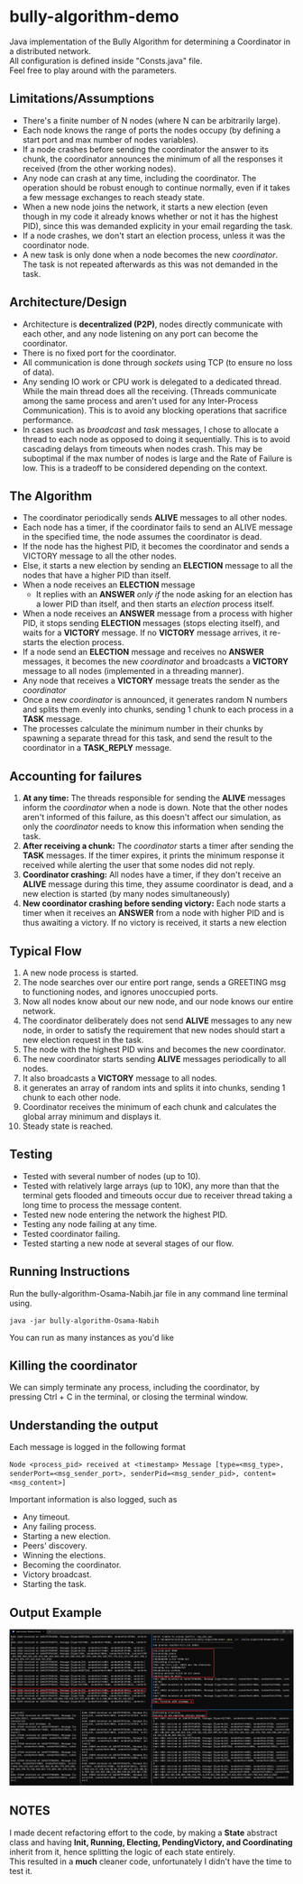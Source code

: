 # bully-algorithm-demo
Java implementation of the Bully Algorithm for determining a Coordinator in a distributed network. <br>
All configuration is defined inside "Consts.java" file. <br>
Feel free to play around with the parameters.

## Limitations/Assumptions
- There's a finite number of N nodes (where N can be arbitrarily large).
- Each node knows the range of ports the nodes occupy (by defining a start port and max number of nodes variables).
- If a node crashes before sending the coordinator the answer to its chunk, the coordinator announces the minimum of all the responses it received (from the other working nodes).
- Any node can crash at any time, including the coordinator. The operation should be robust enough to continue normally, even if it takes a few message exchanges to reach steady state.
- When a new node joins the network, it starts a new election (even though in my code it already knows whether or not it has the highest PID), since this was demanded explicity in your email regarding the task.
- If a node crashes, we don't start an election process, unless it was the coordinator node.
- A new task is only done when a node becomes the new _coordinator_. The task is not repeated afterwards as this was not demanded in the task.
## Architecture/Design
- Architecture is <b>decentralized (P2P)</b>, nodes directly communicate with each other, and any node listening on any port can become the coordinator.
- There is no fixed port for the coordinator.
- All communication is done through _sockets_ using TCP (to ensure no loss of data).
- Any sending IO work or CPU work is delegated to a dedicated thread. While the main thread does all the receiving. (Threads communicate among the same process and aren't used for any Inter-Process Communication). This is to avoid any blocking operations that sacrifice performance.
- In cases such as _broadcast_ and _task_ messages, I chose to allocate a thread to each node as opposed to doing it sequentially. This is to avoid cascading delays from timeouts when nodes crash. This may be suboptimal if the max number of nodes is large and the Rate of Failure is low. This is a tradeoff to be considered depending on the context.

## The Algorithm
- The coordinator periodically sends <b>ALIVE</b> messages to all other nodes.
- Each node has a timer, if the coordinator fails to send an ALIVE message in the specified time, the node assumes the coordinator is dead.
- If the node has the highest PID, it becomes the coordinator and sends a  VICTORY message to all the other nodes.
- Else, it starts a new election by sending an <b>ELECTION</b> message to all the nodes that have a higher PID than itself.
- When a node receives an <b>ELECTION</b> message
    - It replies with an <b>ANSWER</b> _only if_ the node asking for an election has a lower PID than itself, and then starts an _election_ process itself.
- When a node receives an <b>ANSWER</b> message from a process with higher PID, it stops sending <b>ELECTION</b> messages (stops electing itself), and waits for a <b>VICTORY</b> message. If no <b>VICTORY</b> message arrives, it re-starts the election process.
- If a node send an <b>ELECTION</b> message and receives no <b>ANSWER</b> messages, it becomes the new _coordinator_ and broadcasts a <b>VICTORY</b> message to all nodes (implemented in a threading manner).
- Any node that receives a <b>VICTORY</b> message treats the sender as the _coordinator_
- Once a new _coordinator_ is announced, it generates random N numbers and splits them evenly into chunks, sending 1 chunk to each process in a <b>TASK</b> message.
- The processes calculate the minimum number in their chunks by spawning a separate thread for this task, and send the result to the coordinator in a <b>TASK_REPLY</b> message.

## Accounting for failures
<ol>
    <li><b>At any time:</b> The threads responsible for sending the <b>ALIVE</b> messages inform the <em>coordinator</em> when a node is down. Note that the other nodes aren't informed of this failure, as this doesn't affect our simulation, as only the <em>coordinator</em> needs to know this information when sending the task.</li>
    <li><b>After receiving a chunk:</b> The <em>coordinator</em> starts a timer after sending the <b>TASK</b> messages. If the timer expires, it prints the minimum response it received while alerting the user that some nodes did not reply.</li>
    <li><b>Coordinator crashing:</b> All nodes have a timer, if they don't receive an <b>ALIVE</b> message during this time, they assume coordinator is dead, and a new election is started (by many nodes simultaneously)</li>
    <li><b>New coordinator crashing before sending victory:</b> Each node starts a timer when it receives an <b>ANSWER</b> from a node with higher PID and is thus awaiting a victory. If no victory is received, it starts a new election</li>
</ol>

## Typical Flow
<ol>
    <li> A new node process is started. </li>
    <li> The node searches over our entire port range, sends a GREETING msg to functioning nodes, and ignores unoccupied ports. </li>
    <li> Now all nodes know about our new node, and our node knows our entire network. </li>
    <li> The coordinator deliberately does not send <b>ALIVE</b> messages to any new node, in order to satisfy the requirement that new nodes should start a new election request in the task. </li>
    <li> The node with the highest PID wins and becomes the new coordinator. </li>
    <li> The new coordinator starts sending <b>ALIVE</b> messages periodically to all nodes. </li>
    <li> It also broadcasts a <b>VICTORY</b> message to all nodes. </li>
    <li> it generates an array of random ints and splits it into chunks, sending 1 chunk to each other node. </li>
    <li> Coordinator receives the minimum of each chunk and calculates the global array minimum and displays it. </li>
    <li> Steady state is reached. </li>
</ol>

## Testing
- Tested with several number of nodes (up to 10).
- Tested with relatively large arrays (up to 10K), any more than that the terminal gets flooded and timeouts occur due to receiver thread taking a long time to process the message content.
- Tested new node entering the network the highest PID.
- Testing any node failing at any time.
- Tested coordinator failing.
- Tested starting a new node at several stages of our flow.

## Running Instructions
Run the bully-algorithm-Osama-Nabih.jar file in any command line terminal using. <br>
```
java -jar bully-algorithm-Osama-Nabih 
```
You can run as many instances as you'd like

## Killing the coordinator
We can simply terminate any process, including the coordinator, by pressing Ctrl + C in the terminal, or closing the terminal window.

## Understanding the output
Each message is logged in the following format
```
Node <process_pid> received at <timestamp> Message [type=<msg_type>, senderPort=<msg_sender_port>, senderPid=<msg_sender_pid>, content=<msg_content>]
```
Important information is also logged, such as
- Any timeout.
- Any failing process.
- Starting a new election.
- Peers' discovery.
- Winning the elections.
- Becoming the coordinator.
- Victory broadcast.
- Starting the task.

## Output Example
![image info](./pictures/Example.png)

## NOTES
I made decent refactoring effort to the code, by making a <b>State</b> abstract class and having <b>Init, Running, Electing, PendingVictory, and Coordinating</b> inherit from it, hence splitting the logic of each state entirely. <br>
This resulted in a <b>much</b> cleaner code, unfortunately I didn't have the time to test it.